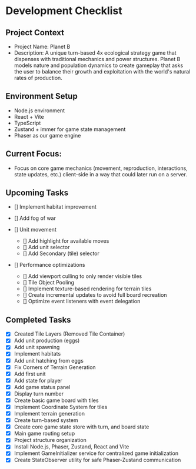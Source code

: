 # Development Checklist

## Project Context
- Project Name: Planet B
- Description: A unique turn-based 4x ecological strategy game that dispenses with traditional mechanics and power structures. Planet B models nature and population dynamics to create gameplay that asks the user to balance their growth and exploitation with the world's natural rates of production. 

## Environment Setup
- Node.js environment
- React + Vite
- TypeScript
- Zustand + immer for game state management
- Phaser as our game engine

## Current Focus:
- Focus on core game mechanics (movement, reproduction, interactions, state updates, etc.) client-side in a way that could later run on a server. 

## Upcoming Tasks

- [] Implement habitat improvement
- [] Add fog of war
- [] Unit movement
  - [] Add highlight for available moves
  - [] Add unit selector
  - [] Add Secondary (tile) selector
    
- [] Performance optimizations
  - [] Add viewport culling to only render visible tiles
  - [] Tile Object Pooling
  - [] Implement texture-based rendering for terrain tiles
  - [] Create incremental updates to avoid full board recreation
  - [] Optimize event listeners with event delegation

## Completed Tasks
- [x] Created Tile Layers (Removed Tile Container)
- [x] Add unit production (eggs)
- [x] Add unit spawning
- [x] Implement habitats
- [x] Add unit hatching from eggs
- [x] Fix Corners of Terrain Generation
- [x] Add first unit
- [x] Add state for player
- [x] Add game status panel
- [x] Display turn number
- [x] Create basic game board with tiles
- [x] Implement Coordinate System for tiles
- [x] Implement terrain generation
- [x] Create turn-based system
- [X] Create core game state store with turn, and board state
- [x] Main game routing setup
- [x] Project structure organization
- [x] Install Node.js, Phaser, Zustand, React and Vite
- [x] Implement GameInitializer service for centralized game initialization
- [x] Create StateObserver utility for safe Phaser-Zustand communication
